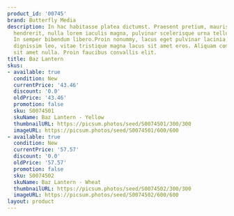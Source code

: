 ```yaml
---
product_id: '00745'
brand: Butterfly Media
description: In hac habitasse platea dictumst. Praesent pretium, mauris sed fermentum
  hendrerit, nulla lorem iaculis magna, pulvinar scelerisque urna tellus a justo.
  In semper bibendum libero.Proin nonummy, lacus eget pulvinar lacinia, pede felis
  dignissim leo, vitae tristique magna lacus sit amet eros. Aliquam commodo lacus
  sit amet nulla. Proin faucibus convallis elit.
title: Baz Lantern
skus:
- available: true
  condition: New
  currentPrice: '43.46'
  discount: '0.0'
  oldPrice: '43.46'
  promotion: false
  sku: S0074501
  skuName: Baz Lantern - Yellow
  thumbnailURL: https://picsum.photos/seed/S0074501/300/300
  imageURL: https://picsum.photos/seed/S0074501/600/600
- available: true
  condition: New
  currentPrice: '57.57'
  discount: '0.0'
  oldPrice: '57.57'
  promotion: false
  sku: S0074502
  skuName: Baz Lantern - Wheat
  thumbnailURL: https://picsum.photos/seed/S0074502/300/300
  imageURL: https://picsum.photos/seed/S0074502/600/600
layout: product
---
```

